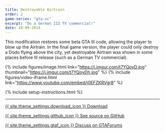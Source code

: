 ```yaml
---
title: Destroyable Airtrain
order: 2
game-series: "gta-vc"
excerpt: "Do a German III TV commercial!"
date: 18-09-2014
---
```

This modification restores some beta GTA III code, allowing the player to blow up the Airtrain.
In the final game version, the player could only destroy a Dodo flying above the city,
yet destroyable Airtrain was shown in some places before III release (such as a German TV commercial).

{% include figures/image.html link="https://i.imgur.com/t7YQoyD.jpg" thumbnail="https://i.imgur.com/t7YQoyDh.jpg" %}
{% include figures/video-iframe.html link="https://www.youtube.com/embed/j0EFZKRVgr8" %}

{% include setup-instructions.html %}

***

<a href="https://www.gtagarage.com/mods/show.php?id=26526" class="button" target="_blank">{{ site.theme_settings.download_icon }} Download</a>

<a href="https://github.com/CookiePLMonster/Destroyable-Airtrain" class="button github" target="_blank">{{ site.theme_settings.github_icon }} See source on GitHub</a>

<a href="https://gtaforums.com/topic/738229-iiivcrel-destroyable-airtrain/" class="button forums">{{ site.theme_settings.gtaf_icon }} Discuss on GTAForums</a>
